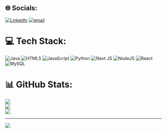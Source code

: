 
## 🌐 Socials:
[![LinkedIn](https://img.shields.io/badge/LinkedIn-%230077B5.svg?logo=linkedin&logoColor=white)](https://linkedin.com/in/https://www.linkedin.com/in/marcoguzmanbalcazar/) [![email](https://img.shields.io/badge/Email-D14836?logo=gmail&logoColor=white)](mailto:marcoaguzmanbalcazar@gmail.com) 

# 💻 Tech Stack:
![Java](https://img.shields.io/badge/java-%23ED8B00.svg?style=flat&logo=openjdk&logoColor=white) ![HTML5](https://img.shields.io/badge/html5-%23E34F26.svg?style=flat&logo=html5&logoColor=white) ![JavaScript](https://img.shields.io/badge/javascript-%23323330.svg?style=flat&logo=javascript&logoColor=%23F7DF1E) ![Python](https://img.shields.io/badge/python-3670A0?style=flat&logo=python&logoColor=ffdd54) ![Next JS](https://img.shields.io/badge/Next-black?style=flat&logo=next.js&logoColor=white) ![NodeJS](https://img.shields.io/badge/node.js-6DA55F?style=flat&logo=node.js&logoColor=white) ![React](https://img.shields.io/badge/react-%2320232a.svg?style=flat&logo=react&logoColor=%2361DAFB) ![MySQL](https://img.shields.io/badge/mysql-4479A1.svg?style=flat&logo=mysql&logoColor=white)
# 📊 GitHub Stats:
![](https://github-readme-stats.vercel.app/api?username=MarcoGuzBal&theme=dark&hide_border=false&include_all_commits=true&count_private=true)<br/>
![](https://github-readme-streak-stats.herokuapp.com/?user=MarcoGuzBal&theme=dark&hide_border=false)<br/>
![](https://github-readme-stats.vercel.app/api/top-langs/?username=MarcoGuzBal&theme=dark&hide_border=false&include_all_commits=true&count_private=true&layout=compact)

---
[![](https://visitcount.itsvg.in/api?id=MarcoGuzBal&icon=0&color=0)](https://visitcount.itsvg.in)

<!-- Proudly created with GPRM ( https://gprm.itsvg.in ) -->
